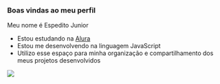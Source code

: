 ### Boas vindas ao meu perfil 

Meu nome é Espedito Junior

- Estou estudando na [Alura](https://www.alura.com.br)
- Estou me desenvolvendo na linguagem JavaScript
- Utilizo esse espaço para minha organização e compartilhamento dos meus projetos desenvolvidos

![](https://media1.tenor.com/m/Krm6VNx1QjMAAAAd/ronaldo-siuuu-siuuu.gif)
